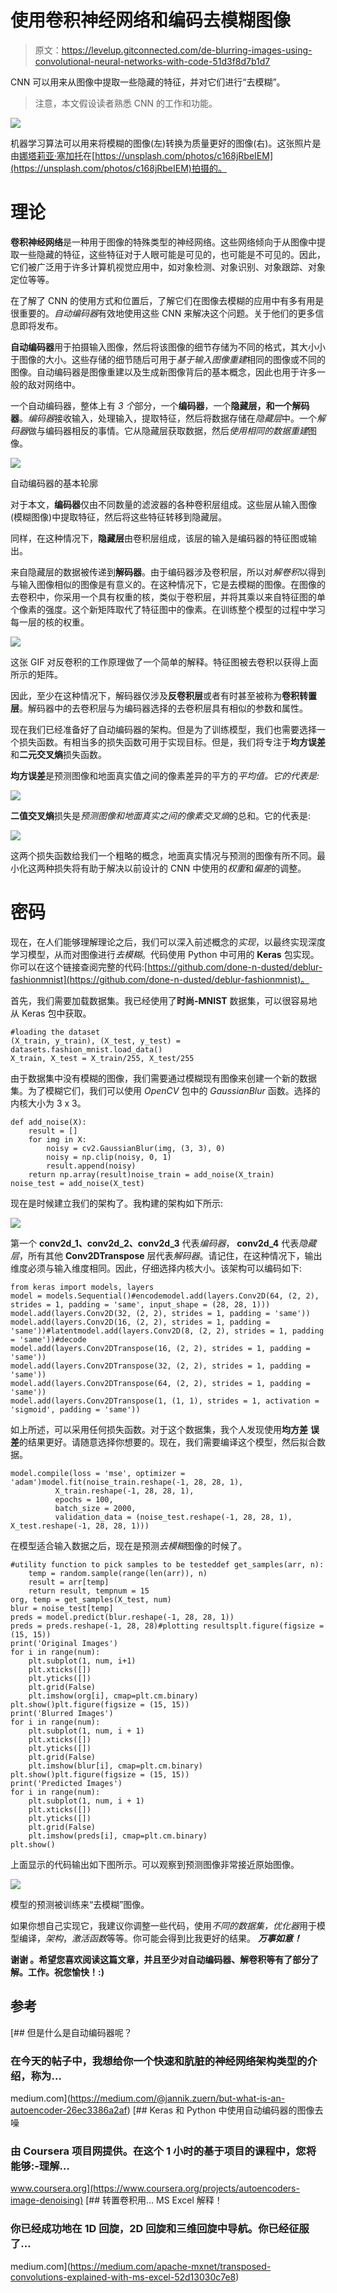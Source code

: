 # 使用卷积神经网络和编码去模糊图像

> 原文：<https://levelup.gitconnected.com/de-blurring-images-using-convolutional-neural-networks-with-code-51d3f8d7b1d7>

CNN 可以用来从图像中提取一些隐藏的特征，并对它们进行“去模糊”。

> 注意，本文假设读者熟悉 CNN 的工作和功能。

![](img/0878da5b290ed9a6aec55ca2e8d4a157.png)

机器学习算法可以用来将模糊的图像(左)转换为质量更好的图像(右)。这张照片是由[娜塔莉亚·塞加托](https://unsplash.com/@nathsegato)在[https://unsplash.com/photos/c168jRbeIEM](https://unsplash.com/photos/c168jRbeIEM)拍摄的。

# 理论

**卷积神经网络**是一种用于图像的特殊类型的神经网络。这些网络倾向于从图像中提取一些隐藏的特征，这些特征对于人眼可能是可见的，也可能是不可见的。因此，它们被广泛用于许多计算机视觉应用中，如对象检测、对象识别、对象跟踪、对象定位等等。

在了解了 CNN 的使用方式和位置后，了解它们在图像去模糊的应用中有多有用是很重要的。*自动编码器*有效地使用这些 CNN 来解决这个问题。关于他们的更多信息即将发布。

**自动编码器**用于拍摄输入图像，然后将该图像的细节存储为不同的格式，其大小小于图像的大小。这些存储的细节随后可用于*基于输入图像重建*相同的图像或不同的图像。自动编码器是图像重建以及生成新图像背后的基本概念，因此也用于许多一般的敌对网络中。

一个自动编码器，整体上有 *3 个*部分，一个**编码器**，一个**隐藏层，**和一个**解码器**。*编码器*接收输入，处理输入，提取特征，然后将数据存储在*隐藏层*中。一个*解码器*做与编码器相反的事情。它从隐藏层获取数据，然后*使用相同的数据重建*图像。

![](img/d23e14268f45e456077f33014a0a410e.png)

自动编码器的基本轮廓

对于本文，**编码器**仅由不同数量的滤波器的各种卷积层组成。这些层从输入图像(模糊图像)中提取特征，然后将这些特征转移到隐藏层。

同样，在这种情况下，**隐藏层**由卷积层组成，该层的输入是编码器的特征图或输出。

来自隐藏层的数据被传递到**解码器**。由于编码器涉及卷积层，所以对*解卷积*以得到与输入图像相似的图像是有意义的。在这种情况下，它是去模糊的图像。在图像的去卷积中，你采用一个具有权重的核，类似于卷积层，并将其乘以来自特征图的单个像素的强度。这个新矩阵取代了特征图中的像素。在训练整个模型的过程中学习每一层的核的权重。

![](img/a60c1ef6017190724ad357306621a9e7.png)

这张 GIF 对反卷积的工作原理做了一个简单的解释。特征图被去卷积以获得上面所示的矩阵。

因此，至少在这种情况下，解码器仅涉及**反卷积层**或者有时甚至被称为**卷积转置层**。解码器中的去卷积层与为编码器选择的去卷积层具有相似的参数和属性。

现在我们已经准备好了自动编码器的架构。但是为了训练模型，我们也需要选择一个损失函数。有相当多的损失函数可用于实现目标。但是，我们将专注于**均方误差**和**二元交叉熵**损失函数。

**均方误差**是预测图像和地面真实值之间的像素差异的平方的*平均值。它的代表是:*

![](img/be9da159edcd233067bf8faef055f8e6.png)

**二值交叉熵**损失是*预测图像和地面真实之间的像素交叉熵*的总和。它的代表是:

![](img/18f1f9d1ac60e32be7efa19f8ae7e70c.png)

这两个损失函数给我们一个粗略的概念，地面真实情况与预测的图像有所不同。最小化这两种损失将有助于解决以前设计的 CNN 中使用的*权重*和*偏差*的调整。

# 密码

现在，在人们能够理解理论之后，我们可以深入前述概念的*实现*，以最终实现深度学习模型，从而对图像进行*去模糊*。代码使用 Python 中可用的 **Keras** 包实现。你可以在这个链接查阅完整的代码:[https://github.com/done-n-dusted/deblur-fashionmnist](https://github.com/done-n-dusted/deblur-fashionmnist)。

首先，我们需要加载数据集。我已经使用了**时尚-MNIST** 数据集，可以很容易地从 Keras 包中获取。

```
#loading the dataset
(X_train, y_train), (X_test, y_test) = datasets.fashion_mnist.load_data()
X_train, X_test = X_train/255, X_test/255
```

由于数据集中没有模糊的图像，我们需要通过模糊现有图像来创建一个新的数据集。为了模糊它们，我们可以使用 *OpenCV* 包中的 *GaussianBlur* 函数。选择的内核大小为 3 x 3。

```
def add_noise(X):
    result = []
    for img in X:
        noisy = cv2.GaussianBlur(img, (3, 3), 0)
        noisy = np.clip(noisy, 0, 1)
        result.append(noisy)
    return np.array(result)noise_train = add_noise(X_train)
noise_test = add_noise(X_test)
```

现在是时候建立我们的架构了。我构建的架构如下所示:

![](img/2acbb74583ae0fca6bc1679d56ccc3e5.png)

第一个 **conv2d_1、conv2d_2、conv2d_3** 代表*编码器*， **conv2d_4** 代表*隐藏层*，所有其他 **Conv2DTranspose** 层代表*解码器*。请记住，在这种情况下，输出维度必须与输入维度相同。因此，仔细选择内核大小。该架构可以编码如下:

```
from keras import models, layers
model = models.Sequential()#encodemodel.add(layers.Conv2D(64, (2, 2), strides = 1, padding = 'same', input_shape = (28, 28, 1)))
model.add(layers.Conv2D(32, (2, 2), strides = 1, padding = 'same'))
model.add(layers.Conv2D(16, (2, 2), strides = 1, padding = 'same'))#latentmodel.add(layers.Conv2D(8, (2, 2), strides = 1, padding = 'same'))#decode
model.add(layers.Conv2DTranspose(16, (2, 2), strides = 1, padding = 'same'))
model.add(layers.Conv2DTranspose(32, (2, 2), strides = 1, padding = 'same'))
model.add(layers.Conv2DTranspose(64, (2, 2), strides = 1, padding = 'same'))
model.add(layers.Conv2DTranspose(1, (1, 1), strides = 1, activation = 'sigmoid', padding = 'same'))
```

如上所述，可以采用任何损失函数。对于这个数据集，我个人发现使用**均方差** **误差**的结果更好。请随意选择你想要的。现在，我们需要编译这个模型，然后拟合数据。

```
model.compile(loss = 'mse', optimizer = 'adam')model.fit(noise_train.reshape(-1, 28, 28, 1), 
          X_train.reshape(-1, 28, 28, 1), 
          epochs = 100, 
          batch_size = 2000, 
          validation_data = (noise_test.reshape(-1, 28, 28, 1),                                                                                               X_test.reshape(-1, 28, 28, 1)))
```

在模型适合输入数据之后，现在是预测*去模糊*图像的时候了。

```
#utility function to pick samples to be testeddef get_samples(arr, n):
    temp = random.sample(range(len(arr)), n)
    result = arr[temp]
    return result, tempnum = 15
org, temp = get_samples(X_test, num)
blur = noise_test[temp]
preds = model.predict(blur.reshape(-1, 28, 28, 1))
preds = preds.reshape(-1, 28, 28)#plotting resultsplt.figure(figsize = (15, 15))
print('Original Images')
for i in range(num):
    plt.subplot(1, num, i+1)
    plt.xticks([])
    plt.yticks([])
    plt.grid(False)
    plt.imshow(org[i], cmap=plt.cm.binary)
plt.show()plt.figure(figsize = (15, 15))
print('Blurred Images')
for i in range(num):
    plt.subplot(1, num, i + 1)
    plt.xticks([])
    plt.yticks([])
    plt.grid(False)
    plt.imshow(blur[i], cmap=plt.cm.binary)
plt.show()plt.figure(figsize = (15, 15))
print('Predicted Images')
for i in range(num):
    plt.subplot(1, num, i + 1)
    plt.xticks([])
    plt.yticks([])
    plt.grid(False)
    plt.imshow(preds[i], cmap=plt.cm.binary)
plt.show()
```

上面显示的代码输出如下图所示。可以观察到预测图像非常接近原始图像。

![](img/6c4888e4f2cdbf4d0117adf67ccf1d27.png)

模型的预测被训练来“去模糊”图像。

如果你想自己实现它，我建议你调整一些代码，使用*不同的数据集，优化器*用于模型编译，*架构*，*激活函数*等等。你可能会得到比我更好的结果。 ***万事如意！***

**谢谢 。希望您喜欢阅读这篇文章，并且至少对自动编码器、解卷积等有了部分了解。工作。祝您愉快！:)**

## 参考

[](https://medium.com/@jannik.zuern/but-what-is-an-autoencoder-26ec3386a2af) [## 但是什么是自动编码器呢？

### 在今天的帖子中，我想给你一个快速和肮脏的神经网络架构类型的介绍，称为…

medium.com](https://medium.com/@jannik.zuern/but-what-is-an-autoencoder-26ec3386a2af) [](https://www.coursera.org/projects/autoencoders-image-denoising) [## Keras 和 Python 中使用自动编码器的图像去噪

### 由 Coursera 项目网提供。在这个 1 小时的基于项目的课程中，您将能够:-理解…

www.coursera.org](https://www.coursera.org/projects/autoencoders-image-denoising) [](https://medium.com/apache-mxnet/transposed-convolutions-explained-with-ms-excel-52d13030c7e8) [## 转置卷积用… MS Excel 解释！

### 你已经成功地在 1D 回旋，2D 回旋和三维回旋中导航。你已经征服了…

medium.com](https://medium.com/apache-mxnet/transposed-convolutions-explained-with-ms-excel-52d13030c7e8)